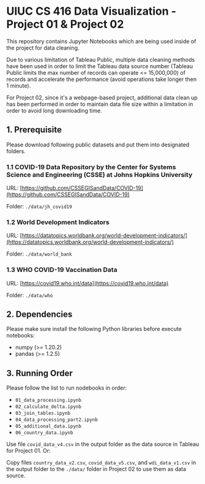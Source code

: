 # UIUC CS 416 Data Visualization - Project 01 & Project 02

This repository contains Jupyter Notebooks which are being used inside of the project for data cleaning. 

Due to various limitation of Tableau Public, multiple data cleaning methods have been used in order to limit the Tableau data source number (Tableau Public limits the max number of records can operate <= 15,000,000) of records and accelerate the performance (avoid operations take longer then 1 minute).

For Project 02, since it's a webpage-based project, additional data clean up has been performed in order to maintain data file size within a limitation in order to avoid long downloading time.

## 1. Prerequisite 

Please download following public datasets and put them into designated folders.

### 1.1 COVID-19 Data Repository by the Center for Systems Science and Engineering (CSSE) at Johns Hopkins University

URL: [https://github.com/CSSEGISandData/COVID-19](https://github.com/CSSEGISandData/COVID-19)

Folder: `./data/jh_covid19`

### 1.2 World Development Indicators

URL: [https://datatopics.worldbank.org/world-development-indicators/](https://datatopics.worldbank.org/world-development-indicators/)

Folder: `./data/world_bank`

### 1.3 WHO COVID-19 Vaccination Data

URL: [https://covid19.who.int/data](https://covid19.who.int/data)

Folder: `./data/who`

## 2. Dependencies

Please make sure install the following Python libraries before execute notebooks:

- numpy (>= 1.20.2)
- pandas (>= 1.2.5)

## 3. Running Order

Please follow the list to run nodebooks in order:

- `01_data_processing.ipynb`
- `02_calculate_delta.ipynb`
- `03_join_tables.ipynb`
- `04_data_processing_part2.ipynb`
- `05_additional_data.ipynb`
- `06_country_data.ipynb`

Use file `covid_data_v4.csv` in the output folder as the data source in Tableau for Project 01. Or:

Copy files `country_data_v2.csv`, `covid_data_v5.csv`, and `wdi_data_v1.csv` in the output folder to the `./data/` folder in Project 02 to use them as data source. 


